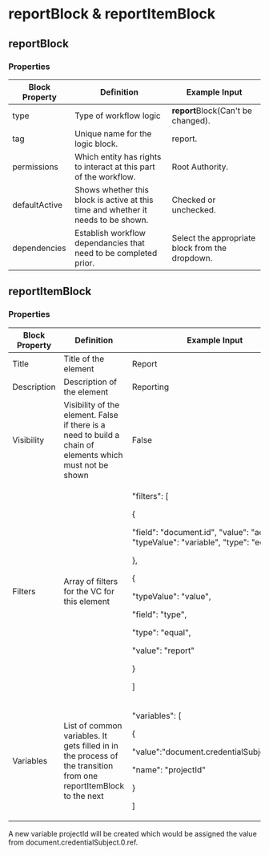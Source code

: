 # reportBlock & reportItemBlock

## reportBlock

### Properties

| Block Property | Definition                                                                        | Example Input                                   |
| -------------- | --------------------------------------------------------------------------------- | ----------------------------------------------- |
| type           | Type of workflow logic                                                            | **report**Block(Can't be changed).              |
| tag            | Unique name for the logic block.                                                  | report.                                         |
| permissions    | Which entity has rights to interact at this part of the workflow.                 | Root Authority.                                 |
| defaultActive  | Shows whether this block is active at this time and whether it needs to be shown. | Checked or unchecked.                           |
| dependencies   | Establish workflow dependancies that need to be completed prior.                  | Select the appropriate block from the dropdown. |

## reportItemBlock

### Properties

| Block Property | Definition                                                                                                        | Example Input                                                                                                                                                                                                                                                        |
| -------------- | ----------------------------------------------------------------------------------------------------------------- | -------------------------------------------------------------------------------------------------------------------------------------------------------------------------------------------------------------------------------------------------------------------- |
| Title          | Title of the element                                                                                              | Report                                                                                                                                                                                                                                                               |
| Description    | Description of the element                                                                                        | Reporting                                                                                                                                                                                                                                                            |
| Visibility     | Visibility of the element. False if there is a need to build a chain of elements which must not be shown          | False                                                                                                                                                                                                                                                                |
| Filters        | Array of filters for the VC for this element                                                                      | <p>"filters": [ </p><p>{ </p><p>"field": "document.id", "value": "actionId", "typeValue": "variable", "type": "equal" </p><p>}, </p><p>{ </p><p>"typeValue": "value", </p><p>"field": "type", </p><p>"type": "equal", </p><p>"value": "report" </p><p>} </p><p>]</p> |
| Variables      | List of common variables. It gets filled in in the process of the transition from one reportItemBlock to the next | <p>"variables": [</p><p> { </p><p>"value":"document.credentialSubject.0.ref", </p><p>"name": "projectId"</p><p> } </p><p>]</p>                                                                                                                                       |

A new variable projectId will be created which would be assigned the value from document.credentialSubject.0.ref.
